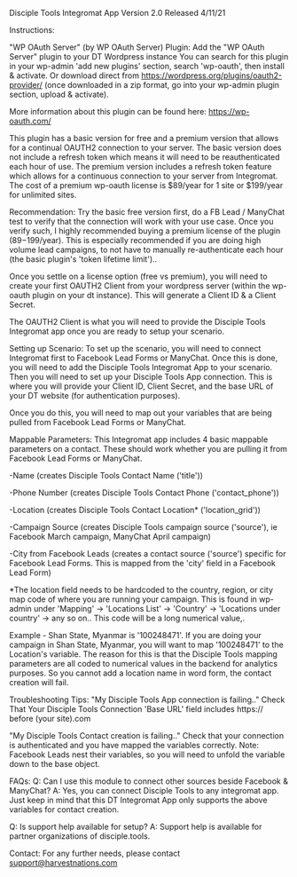 Disciple Tools Integromat App
Version 2.0
Released 4/11/21

Instructions:

"WP OAuth Server" (by WP OAuth Server) Plugin:
Add the "WP OAuth Server" plugin to your DT Wordpress instance
You can search for this plugin in your wp-admin 'add new plugins' section, search 'wp-oauth', then install & activate.
Or download direct from https://wordpress.org/plugins/oauth2-provider/ (once downloaded in a zip format, go into your wp-admin plugin section, upload & activate).

More information about this plugin can be found here: https://wp-oauth.com/

This plugin has a basic version for free and a premium version that allows for a continual OAUTH2 connection to your server.
The basic version does not include a refresh token which means it will need to be reauthenticated each hour of use.
The premium version includes a refresh token feature which allows for a continuous connection to your server from Integromat.
The cost of a premium wp-oauth license is $89/year for 1 site or $199/year for unlimited sites. 

Recommendation: 
Try the basic free version first, do a FB Lead / ManyChat test to verify that the connection will work with your use case.
Once you verify such, I highly recommended buying a premium license of the plugin ($89-$199/year). 
This is especially recommended if you are doing high volume lead campaigns, to not have to manually re-authenticate each hour (the basic plugin's 'token lifetime limit')..

Once you settle on a license option (free vs premium), you will need to create your first OAUTH2 Client from your wordpress server (within the wp-oauth plugin on your dt instance).
This will generate a Client ID & a Client Secret.

The OAUTH2 Client is what you will need to provide the Disciple Tools Integromat app once you are ready to setup your scenario.

Setting up Scenario:
To set up the scenario, you will need to connect Integromat first to Facebook Lead Forms or ManyChat.
Once this is done, you will need to add the Disciple Tools Integromat App to your scenario.
Then you will need to set up your Disciple Tools App connection.
This is where you will provide your Client ID, Client Secret, and the base URL of your DT website (for authentication purposes).

Once you do this, you will need to map out your variables that are being pulled from Facebook Lead Forms or ManyChat.

Mappable Parameters:
This Integromat app includes 4 basic mappable parameters on a contact. These should work whether you are pulling it from Facebook Lead Forms or ManyChat.

-Name 
(creates Disciple Tools Contact Name ('title'))

-Phone Number 
(creates Disciple Tools Contact Phone ('contact_phone'))

-Location 
(creates Disciple Tools Contact Location* ('location_grid'))

-Campaign Source 
(creates Disciple Tools campaign source ('source'), ie Facebook March campaign, ManyChat April campaign)

-City from Facebook Leads 
(creates a contact source ('source') specific for Facebook Lead Forms. This is mapped from the 'city' field in a Facebook Lead Form)


*The location field needs to be hardcoded to the country, region, or city map code of where you are running your campaign.
This is found in wp-admin under 'Mapping' -> 'Locations List' -> 'Country' -> 'Locations under country' -> any so on..
This code will be a long numerical value,. 

Example - Shan State, Myanmar is '100248471'. 
If you are doing your campaign in Shan State, Myanmar, you will want to map '100248471' to the Location's variable. 
The reason for this is that the Disciple Tools mapping parameters are all coded to numerical values in the backend for analytics purposes.
So you cannot add a location name in word form, the contact creation will fail.

Troubleshooting Tips:
"My Disciple Tools App connection is failing.."
Check That Your Disciple Tools Connection 'Base URL' field includes https:// before (your site).com

"My Disciple Tools Contact creation is failing.."
Check that your connection is authenticated and you have mapped the variables correctly.
Note: Facebook Leads nest their variables, so you will need to unfold the variable down to the base object.

FAQs:
Q: Can I use this module to connect other sources beside Facebook & ManyChat?
A: Yes, you can connect Disciple Tools to any integromat app. Just keep in mind that this DT Integromat App only supports the above variables for contact creation.

Q: Is support help available for setup?
A: Support help is available for partner organizations of disciple.tools.

Contact:
For any further needs, please contact support@harvestnations.com 

